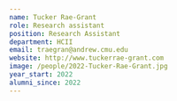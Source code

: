 ```yaml
---
name: Tucker Rae-Grant
role: Research assistant
position: Research Assistant
department: HCII
email: traegran@andrew.cmu.edu
website: http://www.tuckerrae-grant.com
image: /people/2022-Tucker-Rae-Grant.jpg
year_start: 2022
alumni_since: 2022
---
```

